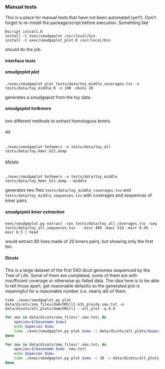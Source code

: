 ### Manual tests

This is a place for manual tests that have not been automated (yet?).
Don't forget to re-install the package/script before execution. Somehting like

```
Rscript install.R
install -C exec/smudgeplot /usr/local/bin
install -C exec/smudgeplot_plot.R /usr/local/bin
```

should do the job.

#### interface tests

##### smudgeplot plot

```
./exec/smudgeplot plot tests/data/toy_middle_coverages.tsv -o tests/data/toy_middle_R -n 100 -nbins 20
```

generates a smudgeplot from the toy data.

##### smudgeplot hetkmers

two different methods to extract homologous kmers

###### All

```
./exec/smudgeplot hetkmers -o tests/data/toy_all tests/data/toy_kmer_k21.dump
```

###### Middle

```
./exec/smudgeplot hetkmers -o tests/data/toy_middle tests/data/toy_kmer_k21.dump --middle
```

generates two files `tests/data/toy_middle_coverages.tsv` and `tests/data/toy_middle_sequences.tsv` with coverages and sequences of kmer pairs.


##### smudgeplot kmer extraction

```
exec/smudgeplot.py extract -cov tests/data/toy_all_coverages.tsv -seq tests/data/toy_all_sequences.tsv   -minc 400 -maxc 410 -minr 0.49 -maxr 0.5 | head
```

would extract 80 lines made of 20 kmers pairs, but showing only the first ten.

##### Dicots

This is a large dataset of the first 540 dicot genomes sequenced by the Tree of Life. Some of them are completed, some of them are with insufficient coverage or otherwise qc failed data. The idea here is to be able to tell those apart, get reasonable defaults so the generated plot is meaningful for a reasonable number (i.e. nearly all) of them.

```
time ./exec/smudgeplot.py plot data/dicots/smu_files/daAchMill1.k31_ploidy.smu.txt -o data/dicots/alt_plots/daAchMill1 --alt_plot -q 0.9
```

```bash
for smu in data/dicots/smu_files/*.smu.txt; do
    species=$(basename $smu)
    echo $species $smu
    time ./exec/smudgeplot.py plot $smu -o data/dicots/alt_plots/$species --alt_plot -q 0.9
done

for smu in data/dicots/smu_files/*.smu.txt; do
    species=$(basename $smu .smu.txt)
    echo $species $smu
    time ./exec/smudgeplot.py plot $smu -c 10 -o data/dicots/alt_plots_c10/$species --alt_plot -q 0.9
done
```